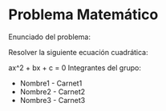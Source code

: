 # Problema Matemático

Enunciado del problema:

Resolver la siguiente ecuación cuadrática:

ax^2 + bx + c = 0
Integrantes del grupo:

- Nombre1 - Carnet1
- Nombre2 - Carnet2
- Nombre3 - Carnet3

